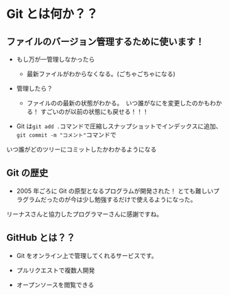 # Git とは何か？？

## ファイルのバージョン管理するために使います！

- もし万が一管理しなかったら

  - 最新ファイルがわからなくなる。(ごちゃごちゃになる)

- 管理したら？
  - ファイルのの最新の状態がわかる。　いつ誰がなにを変更したのかもわかる！
    すごいのが以前の状態にも戻せる！！！
- Git は`git add .`コマンドで圧縮しスナップショットでインデックスに追加、`git commit -m "コメント"`コマンドで

いつ誰がどのツリーにコミットしたかわかるようになる

## Git の歴史

- 2005 年ごろに Git の原型となるプログラムが開発された！
  とても難しいプラグラムだったのが今は少し勉強するだけで使えるようになった。

リーナスさんと協力したプログラマーさんに感謝ですね。

## GitHub とは？？

- Git をオンライン上で管理してくれるサービスです。

- プルリクエストで複数人開発
- オープンソースを閲覧できる
